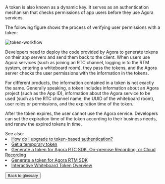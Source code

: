 A token is also known as a dynamic key. It serves as an authentication mechanism that checks permissions of app users before they use Agora services.

The following figure shows the process of verifying user permissions with a token:

![token-workflow](/Users/wangjie/Desktop/token-workflow.png)

Developers need to deploy the code provided by Agora to generate tokens on their app servers and send them back to the client. When users use Agora services (such as joining an RTC channel, logging in to the RTM system, entering a whiteboard room), they pass the tokens, and the Agora server checks the user permissions with the information in the tokens.

For different products, the information contained in a token is not exactly the same. Generally speaking, a token includes information about an Agora project (such as the App ID), information about the Agora service to be used (such as the RTC channel name, the UUID of the whiteboard room), user roles or permissions, and the expiration time of the token.

After the token expires, the user cannot use the Agora service. Developers can set the expiration time of the token according to their business needs, and renew the expired tokens in time.

<div class="alert info">See also:<li><a href="https://docs.agora.io/en/Interactive%20Broadcast/faq/appid_to_token">How do I upgrade to token-based authentication?</a></li><li><a href="https://docs.agora.io/en/Agora%20Platform/token#temptoken">Get a temporary token</a></li><li><a href="https://docs.agora.io/en/Interactive%20Broadcast/token_server">Generate a token for Agora RTC SDK, On-premise Recording, or Cloud Recording</a></li><li><a href="https://docs.agora.io/en/Real-time-Messaging/rtm_token">Generate a token for Agora RTM SDK</a></li><li><a href="https://docs.agora.io/en/whiteboard/whiteboard_token_overview">Interactive Whiteboard Token Overview</a></li>
</div>

<a href="./terms"><button>Back to glossary</button></a>